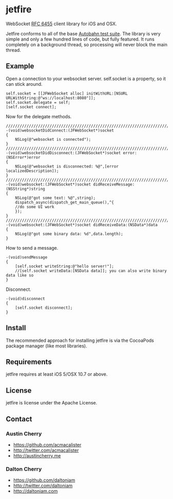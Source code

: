 jetfire
=======

WebSocket [RFC 6455](http://tools.ietf.org/html/rfc6455) client library for iOS and OSX.

Jetfire conforms to all of the base [Autobahn test suite](http://autobahn.ws/testsuite/). The library is very simple and only a few hundred lines of code, but fully featured. It runs completely on a background thread, so processing will never block the main thread. 

## Example ##

Open a connection to your websocket server. self.socket is a property, so it can stick around.

```objc
self.socket = [[JFWebSocket alloc] initWithURL:[NSURL URLWithString:@"ws://localhost:8080"]];
self.socket.delegate = self;
[self.socket connect];
```

Now for the delegate methods.

```objc
/////////////////////////////////////////////////////////////////////////////
-(void)websocketDidConnect:(JFWebSocket*)socket
{
    NSLog(@"websocket is connected");
}
/////////////////////////////////////////////////////////////////////////////
-(void)websocketDidDisconnect:(JFWebSocket*)socket error:(NSError*)error
{
    NSLog(@"websocket is disconnected: %@",[error localizedDescription]);
}
/////////////////////////////////////////////////////////////////////////////
-(void)websocket:(JFWebSocket*)socket didReceiveMessage:(NSString*)string
{
    NSLog(@"got some text: %@",string);
    dispatch_async(dispatch_get_main_queue(),^{
	//do some UI work
    });
}
/////////////////////////////////////////////////////////////////////////////
-(void)websocket:(JFWebSocket*)socket didReceiveData:(NSData*)data
{
    NSLog(@"got some binary data: %d",data.length);
}
```

How to send a message.

```objc
-(void)sendMessage
{
	[self.socket writeString:@"hello server!"];
	//[self.socket writeData:[NSData data]]; you can also write binary data like so
}
```

Disconnect.

```objc
-(void)disconnect
{
	[self.socket disconnect];
}
```


## Install ##

The recommended approach for installing jetfire is via the CocoaPods package manager (like most libraries). 

## Requirements ##

jetfire requires at least iOS 5/OSX 10.7 or above.


## License ##

jetfire is license under the Apache License.

## Contact ##

### Austin Cherry ###
* https://github.com/acmacalister
* http://twitter.com/acmacalister
* http://austincherry.me

### Dalton Cherry ###
* https://github.com/daltoniam
* http://twitter.com/daltoniam
* http://daltoniam.com
